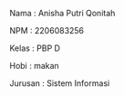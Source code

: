 Nama    : Anisha Putri Qonitah

NPM     : 2206083256

Kelas   : PBP D

Hobi    : makan

Jurusan : Sistem Informasi